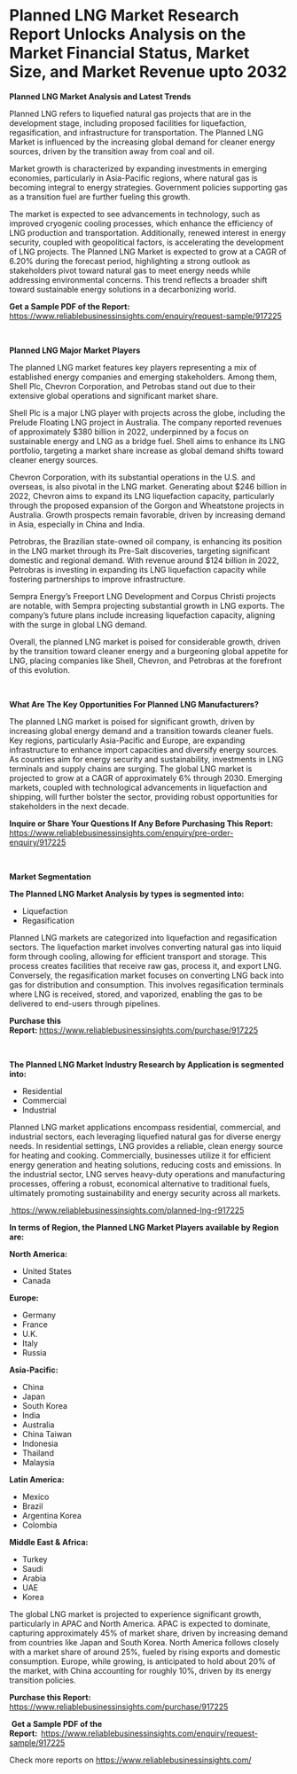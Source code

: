 <p><h1>Planned LNG Market Research Report Unlocks Analysis on the Market Financial Status, Market Size, and Market Revenue upto 2032</h1></p><p><strong>Planned LNG Market Analysis and Latest Trends</strong></p>
<p><p>Planned LNG refers to liquefied natural gas projects that are in the development stage, including proposed facilities for liquefaction, regasification, and infrastructure for transportation. The Planned LNG Market is influenced by the increasing global demand for cleaner energy sources, driven by the transition away from coal and oil. </p><p>Market growth is characterized by expanding investments in emerging economies, particularly in Asia-Pacific regions, where natural gas is becoming integral to energy strategies. Government policies supporting gas as a transition fuel are further fueling this growth. </p><p>The market is expected to see advancements in technology, such as improved cryogenic cooling processes, which enhance the efficiency of LNG production and transportation. Additionally, renewed interest in energy security, coupled with geopolitical factors, is accelerating the development of LNG projects. The Planned LNG Market is expected to grow at a CAGR of 6.20% during the forecast period, highlighting a strong outlook as stakeholders pivot toward natural gas to meet energy needs while addressing environmental concerns. This trend reflects a broader shift toward sustainable energy solutions in a decarbonizing world.</p></p>
<p><strong>Get a Sample PDF of the Report:&nbsp;</strong> <a href="https://www.reliablebusinessinsights.com/enquiry/request-sample/917225?utm_campaign=3260&utm_medium=2&utm_source=Github&utm_content=ia&utm_term=05032025&utm_id=planned-lng">https://www.reliablebusinessinsights.com/enquiry/request-sample/917225</a></p>
<p>&nbsp;</p>
<p><strong>Planned LNG Major Market Players</strong></p>
<p><p>The planned LNG market features key players representing a mix of established energy companies and emerging stakeholders. Among them, Shell Plc, Chevron Corporation, and Petrobas stand out due to their extensive global operations and significant market share.</p><p>Shell Plc is a major LNG player with projects across the globe, including the Prelude Floating LNG project in Australia. The company reported revenues of approximately $380 billion in 2022, underpinned by a focus on sustainable energy and LNG as a bridge fuel. Shell aims to enhance its LNG portfolio, targeting a market share increase as global demand shifts toward cleaner energy sources.</p><p>Chevron Corporation, with its substantial operations in the U.S. and overseas, is also pivotal in the LNG market. Generating about $246 billion in 2022, Chevron aims to expand its LNG liquefaction capacity, particularly through the proposed expansion of the Gorgon and Wheatstone projects in Australia. Growth prospects remain favorable, driven by increasing demand in Asia, especially in China and India.</p><p>Petrobras, the Brazilian state-owned oil company, is enhancing its position in the LNG market through its Pre-Salt discoveries, targeting significant domestic and regional demand. With revenue around $124 billion in 2022, Petrobras is investing in expanding its LNG liquefaction capacity while fostering partnerships to improve infrastructure.</p><p>Sempra Energy’s Freeport LNG Development and Corpus Christi projects are notable, with Sempra projecting substantial growth in LNG exports. The company’s future plans include increasing liquefaction capacity, aligning with the surge in global LNG demand.</p><p>Overall, the planned LNG market is poised for considerable growth, driven by the transition toward cleaner energy and a burgeoning global appetite for LNG, placing companies like Shell, Chevron, and Petrobras at the forefront of this evolution.</p></p>
<p>&nbsp;</p>
<p><strong>What Are The Key Opportunities For Planned LNG Manufacturers?</strong></p>
<p><p>The planned LNG market is poised for significant growth, driven by increasing global energy demand and a transition towards cleaner fuels. Key regions, particularly Asia-Pacific and Europe, are expanding infrastructure to enhance import capacities and diversify energy sources. As countries aim for energy security and sustainability, investments in LNG terminals and supply chains are surging. The global LNG market is projected to grow at a CAGR of approximately 6% through 2030. Emerging markets, coupled with technological advancements in liquefaction and shipping, will further bolster the sector, providing robust opportunities for stakeholders in the next decade.</p></p>
<p><strong>Inquire or Share Your Questions If Any Before Purchasing This Report:</strong> <a href="https://www.reliablebusinessinsights.com/enquiry/pre-order-enquiry/917225?utm_campaign=3260&utm_medium=2&utm_source=Github&utm_content=ia&utm_term=05032025&utm_id=planned-lng">https://www.reliablebusinessinsights.com/enquiry/pre-order-enquiry/917225</a></p>
<p>&nbsp;</p>
<p><strong>Market Segmentation</strong></p>
<p><strong>The Planned LNG Market Analysis by types is segmented into:</strong></p>
<p><ul><li>Liquefaction</li><li>Regasification</li></ul></p>
<p><p>Planned LNG markets are categorized into liquefaction and regasification sectors. The liquefaction market involves converting natural gas into liquid form through cooling, allowing for efficient transport and storage. This process creates facilities that receive raw gas, process it, and export LNG. Conversely, the regasification market focuses on converting LNG back into gas for distribution and consumption. This involves regasification terminals where LNG is received, stored, and vaporized, enabling the gas to be delivered to end-users through pipelines.</p></p>
<p><strong>Purchase this Report:&nbsp;</strong><a href="https://www.reliablebusinessinsights.com/purchase/917225?utm_campaign=3260&utm_medium=2&utm_source=Github&utm_content=ia&utm_term=05032025&utm_id=planned-lng">https://www.reliablebusinessinsights.com/purchase/917225</a></p>
<p>&nbsp;</p>
<p><strong>The Planned LNG Market Industry Research by Application is segmented into:</strong></p>
<p><ul><li>Residential</li><li>Commercial</li><li>Industrial</li></ul></p>
<p><p>Planned LNG market applications encompass residential, commercial, and industrial sectors, each leveraging liquefied natural gas for diverse energy needs. In residential settings, LNG provides a reliable, clean energy source for heating and cooking. Commercially, businesses utilize it for efficient energy generation and heating solutions, reducing costs and emissions. In the industrial sector, LNG serves heavy-duty operations and manufacturing processes, offering a robust, economical alternative to traditional fuels, ultimately promoting sustainability and energy security across all markets.</p></p>
<p><a href="https://www.reliablebusinessinsights.com/planned-lng-r917225?utm_campaign=3260&utm_medium=2&utm_source=Github&utm_content=ia&utm_term=05032025&utm_id=planned-lng">&nbsp;https://www.reliablebusinessinsights.com/planned-lng-r917225</a></p>
<p><strong>In terms of Region, the Planned LNG Market Players available by Region are:</strong></p>
<p>
    <p> <strong> North America: </strong>
        <ul>
            <li>United States</li>
            <li>Canada</li>
        </ul>
        </p> 
    <p> <strong> Europe: </strong>
        <ul>
            <li>Germany</li>
            <li>France</li>
            <li>U.K.</li>
            <li>Italy</li>
            <li>Russia</li>
        </ul>
        </p> 
    <p> <strong> Asia-Pacific: </strong>
        <ul>
            <li>China</li>
            <li>Japan</li>
            <li>South Korea</li>
            <li>India</li>
            <li>Australia</li>
            <li>China Taiwan</li>
            <li>Indonesia</li>
            <li>Thailand</li>
            <li>Malaysia</li>
        </ul>
        </p> 
    <p> <strong> Latin America: </strong>
        <ul>
            <li>Mexico</li>
            <li>Brazil</li>
            <li>Argentina Korea</li>
            <li>Colombia</li>
        </ul>
        </p> 
    <p> <strong> Middle East & Africa: </strong>
        <ul>
            <li>Turkey</li>
            <li>Saudi</li>
            <li>Arabia</li>
            <li>UAE</li>
            <li>Korea</li>
        </ul>
    </p>
    </p>
<p><p>The global LNG market is projected to experience significant growth, particularly in APAC and North America. APAC is expected to dominate, capturing approximately 45% of market share, driven by increasing demand from countries like Japan and South Korea. North America follows closely with a market share of around 25%, fueled by rising exports and domestic consumption. Europe, while growing, is anticipated to hold about 20% of the market, with China accounting for roughly 10%, driven by its energy transition policies.</p></p>
<p><strong>Purchase this Report: </strong><a href="https://www.reliablebusinessinsights.com/purchase/917225?utm_campaign=3260&utm_medium=2&utm_source=Github&utm_content=ia&utm_term=05032025&utm_id=planned-lng">https://www.reliablebusinessinsights.com/purchase/917225</a></p>
<p>&nbsp;<strong>Get a Sample PDF of the Report:&nbsp;&nbsp;</strong><a href="https://www.reliablebusinessinsights.com/enquiry/request-sample/917225?utm_campaign=3260&utm_medium=2&utm_source=Github&utm_content=ia&utm_term=05032025&utm_id=planned-lng">https://www.reliablebusinessinsights.com/enquiry/request-sample/917225</a></p>
<p><strong></strong></p>
<p>Check more reports on <a href="https://www.reliablebusinessinsights.com/?utm_campaign=3260&utm_medium=2&utm_source=Github&utm_content=ia&utm_term=05032025&utm_id=planned-lng">https://www.reliablebusinessinsights.com/</a></p>